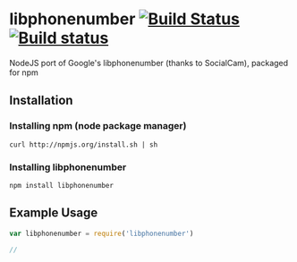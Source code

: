 # libphonenumber [![Build Status](https://travis-ci.org/mattbornski/libphonenumber.png)](http://travis-ci.org/mattbornski/libphonenumber) [![Build status](https://ci-beta.appveyor.com/api/projects/status/rmhkeri71ystuk7w)](https://ci-beta.appveyor.com/project/mattbornski/libphonenumber)

NodeJS port of Google's libphonenumber (thanks to SocialCam), packaged for npm

## Installation

### Installing npm (node package manager)
```
curl http://npmjs.org/install.sh | sh
```

### Installing libphonenumber
```
npm install libphonenumber
```

## Example Usage

```javascript
var libphonenumber = require('libphonenumber')

//

```
